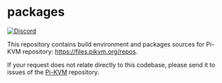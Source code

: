 # packages
[![Discord](https://img.shields.io/discord/580094191938437144?logo=discord)](https://discord.gg/bpmXfz5)

This repository contains build environment and packages sources for Pi-KVM repository: https://files.pikvm.org/repos.

If your request does not relate directly to this codebase, please send it to issues of the [Pi-KVM](https://github.com/pikvm/pikvm/issues) repository.
